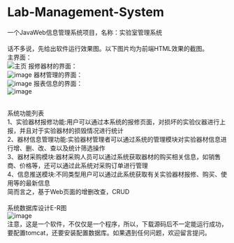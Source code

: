 # Lab-Management-System
一个JavaWeb信息管理系统项目，名称：实验室管理系统
<br>
<br>话不多说，先给出软件运行效果图。以下图片均为前端HTML效果的截图。<br>
主界面：<br>
![主页](https://user-images.githubusercontent.com/72424079/150635211-ac7122b7-a810-4395-b32b-4a86310df8e3.jpg)
报修器材的界面：<br>
![image](https://user-images.githubusercontent.com/72424079/154387010-679c049e-e3b2-4468-95e1-8010b3831736.png)
器材管理的界面：<br>
![image](https://user-images.githubusercontent.com/72424079/154387483-38ed54d9-ba9f-428a-b158-330dc5e6d369.png)
报表信息的界面：<br>
![image](https://user-images.githubusercontent.com/72424079/154387888-3a7c8eb0-9915-4914-aa7e-e1641bebfcdf.png)
<br>


<br>系统功能列表<br>
1、实验器材报修功能:用户可以通过本系统的报修页面，对损坏的实验仪器进行上报，并且对于实验器材的损毁情况进行统计<br>
2、器材信息管理功能:实验器材管理者可以通过系统的管理模块对实验器材信息进行增、删、改、查以及统计筛选操作<br>
3、器材采购模块:器材采购人员可以通过系统获取器材的购买相关信息，如销售商、价格等，还可以通过此系统对采购订单进行管理<br>
4、信息推送模块:不同类型用户可以通过此系统获取有关实验器材报修、购买、使用等的最新信息<br>
简而言之，基于Web页面的增删改查，CRUD<br>
<br>
系统数据库设计E-R图<br>
![image](https://user-images.githubusercontent.com/72424079/154386881-7f133473-59fb-4319-b34b-d49b04701484.png)
<br>注意，这是一个软件，不仅仅是一个程序，所以，下载源码后不一定能运行成功，要配置tomcat，还要安装配置数据库。如果遇到任何问题，欢迎留言提问。
